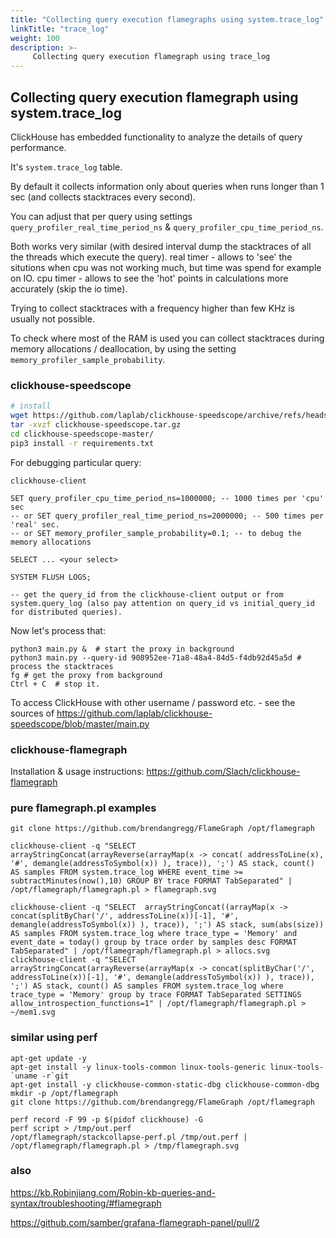 ```yaml
---
title: "Collecting query execution flamegraphs using system.trace_log"
linkTitle: "trace_log"
weight: 100
description: >-
     Collecting query execution flamegraph using trace_log
---
```


## Collecting query execution flamegraph using system.trace_log

ClickHouse has embedded functionality to analyze the details of query performance.

It's `system.trace_log` table.

By default it collects information only about queries when runs longer than 1 sec (and collects stacktraces every second).

You can adjust that per query using settings `query_profiler_real_time_period_ns` & `query_profiler_cpu_time_period_ns`.

Both works very similar (with desired interval dump the stacktraces of all the threads which execute the query).
real timer - allows to 'see' the situtions when cpu was not working much, but time was spend for example on IO.
cpu timer - allows to see the 'hot' points in calculations more accurately (skip the io time).

Trying to collect stacktraces with a frequency higher than few KHz is usually not possible. 

To check where most of the RAM is used you can collect stacktraces during memory allocations / deallocation, by using the
setting `memory_profiler_sample_probability`.


### clickhouse-speedscope

```bash 
# install 
wget https://github.com/laplab/clickhouse-speedscope/archive/refs/heads/master.tar.gz -O clickhouse-speedscope.tar.gz
tar -xvzf clickhouse-speedscope.tar.gz
cd clickhouse-speedscope-master/
pip3 install -r requirements.txt
```

For debugging particular query:
```
clickhouse-client 

SET query_profiler_cpu_time_period_ns=1000000; -- 1000 times per 'cpu' sec
-- or SET query_profiler_real_time_period_ns=2000000; -- 500 times per 'real' sec.
-- or SET memory_profiler_sample_probability=0.1; -- to debug the memory allocations

SELECT ... <your select>

SYSTEM FLUSH LOGS;

-- get the query_id from the clickhouse-client output or from system.query_log (also pay attention on query_id vs initial_query_id for distributed queries).
```

Now let's process that: 
```
python3 main.py &  # start the proxy in background
python3 main.py --query-id 908952ee-71a8-48a4-84d5-f4db92d45a5d # process the stacktraces
fg # get the proxy from background 
Ctrl + C  # stop it.
```

To access ClickHouse with other username / password etc. - see the sources of https://github.com/laplab/clickhouse-speedscope/blob/master/main.py


### clickhouse-flamegraph

Installation & usage instructions: https://github.com/Slach/clickhouse-flamegraph

### pure flamegraph.pl examples

```
git clone https://github.com/brendangregg/FlameGraph /opt/flamegraph

clickhouse-client -q "SELECT  arrayStringConcat(arrayReverse(arrayMap(x -> concat( addressToLine(x), '#', demangle(addressToSymbol(x)) ), trace)), ';') AS stack, count() AS samples FROM system.trace_log WHERE event_time >= subtractMinutes(now(),10) GROUP BY trace FORMAT TabSeparated" | /opt/flamegraph/flamegraph.pl > flamegraph.svg

clickhouse-client -q "SELECT  arrayStringConcat((arrayMap(x -> concat(splitByChar('/', addressToLine(x))[-1], '#', demangle(addressToSymbol(x)) ), trace)), ';') AS stack, sum(abs(size)) AS samples FROM system.trace_log where trace_type = 'Memory' and event_date = today() group by trace order by samples desc FORMAT TabSeparated" | /opt/flamegraph/flamegraph.pl > allocs.svg
clickhouse-client -q "SELECT  arrayStringConcat(arrayReverse(arrayMap(x -> concat(splitByChar('/', addressToLine(x))[-1], '#', demangle(addressToSymbol(x)) ), trace)), ';') AS stack, count() AS samples FROM system.trace_log where trace_type = 'Memory' group by trace FORMAT TabSeparated SETTINGS allow_introspection_functions=1" | /opt/flamegraph/flamegraph.pl > ~/mem1.svg
```

### similar using perf 

```
apt-get update -y 
apt-get install -y linux-tools-common linux-tools-generic linux-tools-`uname -r`git
apt-get install -y clickhouse-common-static-dbg clickhouse-common-dbg
mkdir -p /opt/flamegraph
git clone https://github.com/brendangregg/FlameGraph /opt/flamegraph

perf record -F 99 -p $(pidof clickhouse) -G
perf script > /tmp/out.perf
/opt/flamegraph/stackcollapse-perf.pl /tmp/out.perf | /opt/flamegraph/flamegraph.pl > /tmp/flamegraph.svg
```

### also 

https://kb.Robinjiang.com/Robin-kb-queries-and-syntax/troubleshooting/#flamegraph

https://github.com/samber/grafana-flamegraph-panel/pull/2
